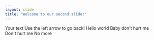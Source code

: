 ```yaml
---
layout: slide
title: "Welcome to our second slide!"
---
```

Your text
Use the left arrow to go back!
Hello world
Baby don't hurt me
Don't hurt me
No more
